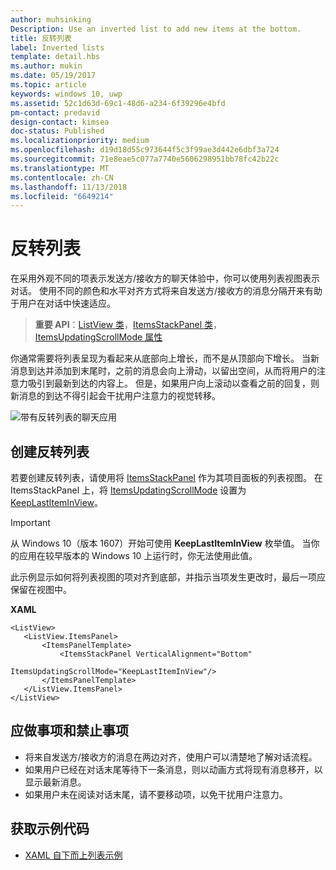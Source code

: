```yaml
---
author: muhsinking
Description: Use an inverted list to add new items at the bottom.
title: 反转列表
label: Inverted lists
template: detail.hbs
ms.author: mukin
ms.date: 05/19/2017
ms.topic: article
keywords: windows 10, uwp
ms.assetid: 52c1d63d-69c1-48d6-a234-6f39296e4bfd
pm-contact: predavid
design-contact: kimsea
doc-status: Published
ms.localizationpriority: medium
ms.openlocfilehash: d19d18d55c973644f5c3f99ae3d442e6dbf3a724
ms.sourcegitcommit: 71e8eae5c077a7740e5606298951bb78fc42b22c
ms.translationtype: MT
ms.contentlocale: zh-CN
ms.lasthandoff: 11/13/2018
ms.locfileid: "6649214"
---
```

# <a name="inverted-lists"></a>反转列表

 

在采用外观不同的项表示发送方/接收方的聊天体验中，你可以使用列表视图表示对话。  使用不同的颜色和水平对齐方式将来自发送方/接收方的消息分隔开来有助于用户在对话中快速适应。

> **重要 API**：[ListView 类](https://msdn.microsoft.com/library/windows/apps/windows.ui.xaml.controls.listview.aspx)，[ItemsStackPanel 类](https://msdn.microsoft.com/library/windows/apps/windows.ui.xaml.controls.itemsstackpanel.aspx)，[ItemsUpdatingScrollMode 属性](https://msdn.microsoft.com/library/windows/apps/windows.ui.xaml.controls.itemsstackpanel.itemsupdatingscrollmode.aspx)
 
你通常需要将列表呈现为看起来从底部向上增长，而不是从顶部向下增长。  当新消息到达并添加到末尾时，之前的消息会向上滑动，以留出空间，从而将用户的注意力吸引到最新到达的内容上。  但是，如果用户向上滚动以查看之前的回复，则新消息的到达不得引起会干扰用户注意力的视觉转移。

![带有反转列表的聊天应用](images/listview-inverted.png)

## <a name="create-an-inverted-list"></a>创建反转列表

若要创建反转列表，请使用将 [ItemsStackPanel](https://msdn.microsoft.com/library/windows/apps/windows.ui.xaml.controls.itemsstackpanel.aspx) 作为其项目面板的列表视图。 在 ItemsStackPanel 上，将 [ItemsUpdatingScrollMode](https://msdn.microsoft.com/library/windows/apps/windows.ui.xaml.controls.itemsstackpanel.itemsupdatingscrollmode.aspx) 设置为 [KeepLastItemInView](https://msdn.microsoft.com/library/windows/apps/windows.ui.xaml.controls.itemsupdatingscrollmode.aspx)。

> [!IMPORTANT]
> 从 Windows 10（版本 1607）开始可使用 **KeepLastItemInView** 枚举值。 当你的应用在较早版本的 Windows 10 上运行时，你无法使用此值。

此示例显示如何将列表视图的项对齐到底部，并指示当项发生更改时，最后一项应保留在视图中。
 
 **XAML**
 ```xaml
<ListView>
    <ListView.ItemsPanel>
        <ItemsPanelTemplate>
            <ItemsStackPanel VerticalAlignment="Bottom"
                             ItemsUpdatingScrollMode="KeepLastItemInView"/>
        </ItemsPanelTemplate>
    </ListView.ItemsPanel>
</ListView>
```

## <a name="dos-and-donts"></a>应做事项和禁止事项

- 将来自发送方/接收方的消息在两边对齐，使用户可以清楚地了解对话流程。
- 如果用户已经在对话末尾等待下一条消息，则以动画方式将现有消息移开，以显示最新消息。
- 如果用户未在阅读对话末尾，请不要移动项，以免干扰用户注意力。

## <a name="get-the-sample-code"></a>获取示例代码

- [XAML 自下而上列表示例](https://github.com/Microsoft/Windows-universal-samples/tree/master/Samples/XamlBottomUpList)